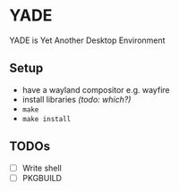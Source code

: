 # YADE
YADE is Yet Another Desktop Environment

## Setup

- have a wayland compositor e.g. wayfire
- install libraries *(todo: which?)*
- `make`
- `make install`

## TODOs

- [ ] Write shell
- [ ] PKGBUILD

